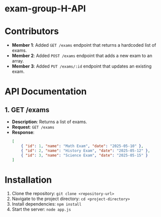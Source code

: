 # exam-group-H-API
# Contributors

- **Member 1**: Added `GET /exams` endpoint that returns a hardcoded list of exams.
- **Member 2**: Added `POST /exams` endpoint that adds a new exam to an array.
- **Member 3**: Added `PUT /exams/:id` endpoint that updates an existing exam.
# API Documentation

## 1. GET /exams
- **Description**: Returns a list of exams.
- **Request**: `GET /exams`
- **Response**:
  ```json
  [
      { "id": 1, "name": "Math Exam", "date": "2025-05-10" },
      { "id": 2, "name": "History Exam", "date": "2025-05-12" },
      { "id": 3, "name": "Science Exam", "date": "2025-05-15" }
  ]
# Installation

1. Clone the repository: `git clone <repository-url>`
2. Navigate to the project directory: `cd <project-directory>`
3. Install dependencies: `npm install`
4. Start the server: `node app.js`
